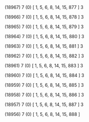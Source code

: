 (18967) 7 (0) [ 1, 5, 6, 8, 14, 15, 877 ] 3 


(18966) 7 (0) [ 1, 5, 6, 8, 14, 15, 878 ] 3 


(18965) 7 (0) [ 1, 5, 6, 8, 14, 15, 879 ] 3 


(18964) 7 (0) [ 1, 5, 6, 8, 14, 15, 880 ] 3 


(18963) 7 (0) [ 1, 5, 6, 8, 14, 15, 881 ] 3 


(18962) 7 (0) [ 1, 5, 6, 8, 14, 15, 882 ] 3 


(18961) 7 (0) [ 1, 5, 6, 8, 14, 15, 883 ] 3 


(18960) 7 (0) [ 1, 5, 6, 8, 14, 15, 884 ] 3 


(18959) 7 (0) [ 1, 5, 6, 8, 14, 15, 885 ] 3 


(18958) 7 (0) [ 1, 5, 6, 8, 14, 15, 886 ] 3 


(18957) 7 (0) [ 1, 5, 6, 8, 14, 15, 887 ] 3 


(18956) 7 (0) [ 1, 5, 6, 8, 14, 15, 888 ]  


